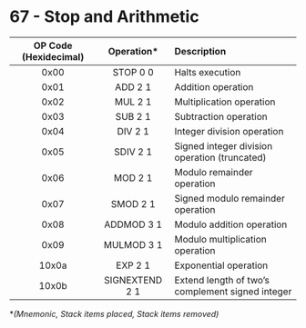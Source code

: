 # 67 - Stop and Arithmetic


| OP Code (Hexidecimal) | Operation* | Description | 
|:-:|:-:|:-|
| 0x00 | STOP 0 0 | Halts execution | 
| 0x01 | ADD 2 1 | Addition operation | 
| 0x02 | MUL 2 1 | Multiplication operation | 
| 0x03 | SUB 2 1 | Subtraction operation | 
| 0x04 | DIV 2 1 | Integer division operation | 
| 0x05 | SDIV 2 1 | Signed integer division operation (truncated) | 
| 0x06 | MOD 2 1 | Modulo remainder operation | 
| 0x07 | SMOD 2 1 | Signed modulo remainder operation | 
| 0x08 | ADDMOD 3 1 | Modulo addition operation | 
| 0x09 | MULMOD 3 1 | Modulo multiplication operation | 
| 10x0a | EXP 2 1 | Exponential operation | 
| 10x0b | SIGNEXTEND 2 1 | Extend length of two’s complement signed integer | 
 
**(Mnemonic, Stack items placed, Stack items removed)* 